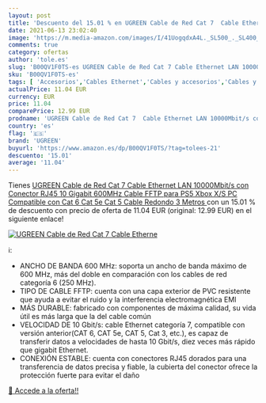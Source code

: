 ```yaml
---
layout: post
title: 'Descuento del 15.01 % en UGREEN Cable de Red Cat 7  Cable Etherne'
date: 2021-06-13 23:02:40
image: 'https://m.media-amazon.com/images/I/41UogqdxA4L._SL500_._SL400_.jpg'
comments: true
category: ofertas
author: 'tole.es'
slug: 'B00QV1F0TS-es UGREEN Cable de Red Cat 7 Cable Ethernet LAN 10000Mbit/s...'
sku: 'B00QV1F0TS-es'
tags: [ 'Accesorios','Cables Ethernet','Cables y accesorios','Cables y conectores','Informática','ps5','ugreen','xbox', ]
actualPrice: 11.04 EUR
currency: EUR
price: 11.04
comparePrice: 12.99 EUR
prodname: 'UGREEN Cable de Red Cat 7  Cable Ethernet LAN 10000Mbit/s con Conector RJ45  10 Gigabit  600MHz  Cable FFTP  para PS5  Xbox X/S  PC  Compatible con Cat 6  Cat 5e  Cat 5 Cable Redondo 3 Metros '
country: 'es'
flag: '🇪🇸'
brand: 'UGREEN'
buyurl: 'https://www.amazon.es/dp/B00QV1F0TS/?tag=tolees-21'
descuento: '15.01'
average: '11.04'
---
```


Tienes [UGREEN Cable de Red Cat 7  Cable Ethernet LAN 10000Mbit/s con Conector RJ45  10 Gigabit  600MHz  Cable FFTP  para PS5  Xbox X/S  PC  Compatible con Cat 6  Cat 5e  Cat 5 Cable Redondo 3 Metros ](https://www.amazon.es/dp/B00QV1F0TS/?tag=tolees-21) con un 15.01 % de descuento con precio de oferta de 11.04 EUR (original: 12.99 EUR) en el siguiente enlace!

[![UGREEN Cable de Red Cat 7  Cable Etherne](https://m.media-amazon.com/images/I/41UogqdxA4L._SL500_._SL400_.jpg)](https://www.amazon.es/dp/B00QV1F0TS/?tag=tolees-21)

ℹ️:

- ANCHO DE BANDA 600 MHz: soporta un ancho de banda máximo de 600 MHz, más del doble en comparación con los cables de red categoría 6 (250 MHz).
- TIPO DE CABLE FFTP: cuenta con una capa exterior de PVC resistente que ayuda a evitar el ruido y la interferencia electromagnética EMI
- MÁS DURABLE: fabricado con componentes de máxima calidad, su vida útil es más larga que la del cable común
- VELOCIDAD DE 10 Gbit/s: cable Ethernet categoría 7, compatible con versión anterior(CAT 6, CAT 5e, CAT 5, Cat 3, etc.), es capaz de transferir datos a velocidades de hasta 10 Gbit/s, diez veces más rápido que gigabit Ethernet.
- CONEXIÓN ESTABLE: cuenta con conectores RJ45 dorados para una transferencia de datos precisa y fiable, la cubierta del conector ofrece la protección fuerte para evitar el daño

[🛒 Accede a la oferta!!](https://www.amazon.es/dp/B00QV1F0TS/?tag=tolees-21)
